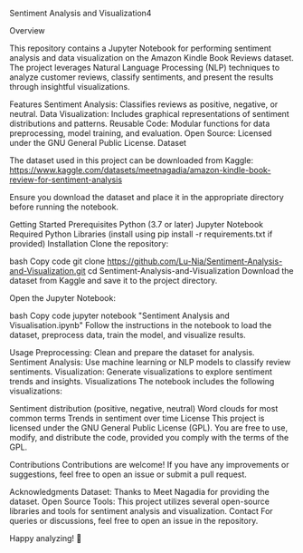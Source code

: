 
Sentiment Analysis and Visualization4

Overview

This repository contains a Jupyter Notebook for performing sentiment analysis and data visualization on the Amazon Kindle Book Reviews dataset. The project leverages Natural Language Processing (NLP) techniques to analyze customer reviews, classify sentiments, and present the results through insightful visualizations.

Features
Sentiment Analysis: Classifies reviews as positive, negative, or neutral.
Data Visualization: Includes graphical representations of sentiment distributions and patterns.
Reusable Code: Modular functions for data preprocessing, model training, and evaluation.
Open Source: Licensed under the GNU General Public License.
Dataset

The dataset used in this project can be downloaded from Kaggle:
https://www.kaggle.com/datasets/meetnagadia/amazon-kindle-book-review-for-sentiment-analysis

Ensure you download the dataset and place it in the appropriate directory before running the notebook.

Getting Started
Prerequisites
Python (3.7 or later)
Jupyter Notebook
Required Python Libraries (install using pip install -r requirements.txt if provided)
Installation
Clone the repository:

bash
Copy code
git clone https://github.com/Lu-Nia/Sentiment-Analysis-and-Visualization.git
cd Sentiment-Analysis-and-Visualization
Download the dataset from Kaggle and save it to the project directory.

Open the Jupyter Notebook:

bash
Copy code
jupyter notebook "Sentiment Analysis and Visualisation.ipynb"
Follow the instructions in the notebook to load the dataset, preprocess data, train the model, and visualize results.

Usage
Preprocessing: Clean and prepare the dataset for analysis.
Sentiment Analysis: Use machine learning or NLP models to classify review sentiments.
Visualization: Generate visualizations to explore sentiment trends and insights.
Visualizations
The notebook includes the following visualizations:

Sentiment distribution (positive, negative, neutral)
Word clouds for most common terms
Trends in sentiment over time
License
This project is licensed under the GNU General Public License (GPL). You are free to use, modify, and distribute the code, provided you comply with the terms of the GPL.

Contributions
Contributions are welcome! If you have any improvements or suggestions, feel free to open an issue or submit a pull request.

Acknowledgments
Dataset: Thanks to Meet Nagadia for providing the dataset.
Open Source Tools: This project utilizes several open-source libraries and tools for sentiment analysis and visualization.
Contact
For queries or discussions, feel free to open an issue in the repository.

Happy analyzing! 🎉
